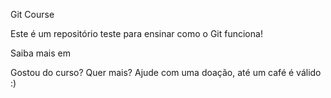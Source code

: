 Git Course

Este é um repositório teste para ensinar como o Git funciona!

Saiba mais em 

Gostou do curso? Quer mais? Ajude com uma doação, até um café é válido :) 